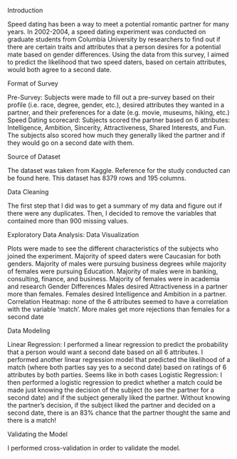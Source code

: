 Introduction
	
Speed dating has been a way to meet a potential romantic partner for many years. In 2002-2004, a speed dating experiment was conducted on graduate students from Columbia University by researchers to find out if there are certain traits and attributes that a person desires for a potential mate based on gender differences. Using the data from this survey, I aimed to predict the likelihood that two speed daters, based on certain attributes, would both agree to a second date.

Format of Survey

Pre-Survey: Subjects were made to fill out a pre-survey based on their profile (i.e. race, degree, gender, etc.), desired attributes they wanted in a partner, and their preferences for a date (e.g. movie, museums, hiking, etc.)
Speed Dating scorecard: Subjects scored the partner based on 6 attributes: Intelligence, Ambition, Sincerity, Attractiveness, Shared Interests, and Fun. The subjects also scored how much they generally liked the partner and if they would go on a second date with them.

Source of Dataset

The dataset was taken from Kaggle. Reference for the study conducted can be found here.
This dataset has 8379 rows and 195 columns.

Data Cleaning

The first step that I did was to get a summary of my data and figure out if there were any duplicates. Then, I decided to remove the variables that contained more than 900 missing values.


Exploratory Data Analysis: Data Visualization

Plots were made to see the different characteristics of the subjects who joined the experiment.
Majority of speed daters were Caucasian for both genders.
Majority of males were pursuing business degrees while majority of females were pursuing Education.
Majority of males were in banking, consulting, finance, and business.
Majority of females were in academia and research
Gender Differences
Males desired Attractiveness in a partner more than females.
Females desired Intelligence and Ambition in a partner.
Correlation Heatmap: none of the 6 attributes seemed to have a correlation with the variable ‘match’.
More males get more rejections than females for a second date


Data Modeling

Linear Regression: I performed a linear regression to predict the probability that a person would want a second date based on all 6 attributes. I performed another linear regression model that predicted the likelihood of a match (where both parties say yes to a second date) based on ratings of 6 attributes by both parties. Seems like in both cases 
Logistic Regression: I then performed a logistic regression to predict whether a match could be made just knowing the decision of the subject (to see the partner for a second date) and if the subject generally liked the partner.
Without knowing the partner’s decision, if the subject liked the partner and decided on a second date, there is an 83% chance that the partner thought the same and there is a match!

Validating the Model

I performed cross-validation in order to validate the model.
